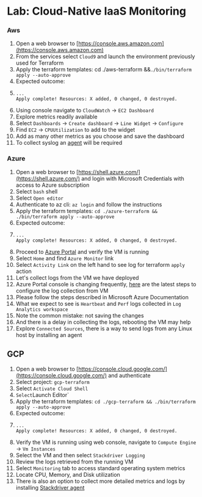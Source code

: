 # Lab: Cloud-Native IaaS Monitoring

### Aws

1. Open a web browser to [https://console.aws.amazon.com](https://console.aws.amazon.com)
2. From the services select `Cloud9` and launch the environment previously used for Terraform
3. Apply the terraform templates: cd ./aws-terraform &&`./bin/terraform apply --auto-approve`
4. Expected outcome:
5. ```text
   ...
   Apply complete! Resources: X added, 0 changed, 0 destroyed.
   ```
6. Using console navigate to `CloudWatch` -&gt; `EC2 Dashboard`
7. Explore metrics readily available
8. Select `Dashboards` -&gt; `Create dashboard` -&gt; `Line Widget` -&gt; `Configure`
9. Find `EC2` -&gt; `CPUUtilization` to add to the widget
10. Add as many other metrics as you choose and save the dashboard
11. To collect syslog an [agent](https://docs.aws.amazon.com/AmazonCloudWatch/latest/monitoring/Install-CloudWatch-Agent.html) will be required

### Azure

1. Open a web browser to [https://shell.azure.com/](https://shell.azure.com/) and login with Microsoft Credentials with access to Azure subscription
2. Select `bash` shell
3. Select `Open editor`
4. Authenticate to az cli: `az login` and follow the instructions
5. Apply the terraform templates: `cd ./azure-terraform && ./bin/terraform apply --auto-approve`
6. Expected outcome:
7. ```text
   ...
   Apply complete! Resources: X added, 0 changed, 0 destroyed.
   ```
8. Proceed to [Azure Portal](https://portal.azure.com/) and verify the VM is running
9. Select `Home` and find `Azure Monitor` link
10. Select `Activity Link` on the left hand to see log for terraform `apply` action
11. Let's collect logs from the VM we have deployed
12. Azure Portal console is changing frequently, [here](https://docs.microsoft.com/en-us/azure/azure-monitor/learn/quick-collect-azurevm) are the latest steps to configure the log collection from VM
13. Please follow the steps described in Microsoft Azure Documentation
14. What we expect to see is `Heartbeat` and `Perf` logs collected in `Log Analytics workspace`
15. Note the common mistake: not saving the changes
16. And there is a delay in collecting the logs, rebooting the VM may help
17. Explore `Connected Sources`, there is a way to send logs from any Linux host by installing an agent

## GCP

1. Open a web browser to [https://console.cloud.google.com/](https://console.cloud.google.com/) and authenticate
2. Select project: `gcp-terraform`
3. Select `Activate Cloud Shell`
4. `Select`Launch Editor\`
5. Apply the terraform templates: `cd ./gcp-terraform && ./bin/terraform apply --auto-approve` 
6. Expected outcome:
7. ```text
   ...
   Apply complete! Resources: X added, 0 changed, 0 destroyed.
   ```
8. Verify the VM is running using web console, navigate to `Compute Engine` -&gt; `Vm Instances`
9. Select the VM and then select `Stackdriver Logging`
10. Review the logs retrieved from the running VM
11. Select `Monitoring` tab to access standard operating system metrics
12. Locate CPU, Memory, and Disk utilization
13. There is also an option to collect more detailed metrics and logs by installing [Stackdriver agent](https://cloud.google.com/monitoring/agent/install-agent)

